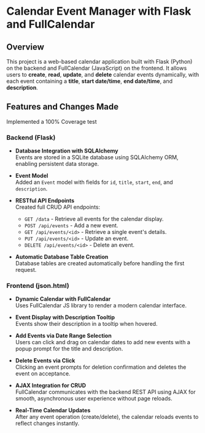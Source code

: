 # Calendar Event Manager with Flask and FullCalendar

## Overview

This project is a web-based calendar application built with Flask (Python) on the backend and FullCalendar (JavaScript) on the frontend. It allows users to **create**, **read**, **update**, and **delete** calendar events dynamically, with each event containing a **title**, **start date/time**, **end date/time**, and **description**.

## Features and Changes Made

Implemented a 100% Coverage test

### Backend (Flask)

- **Database Integration with SQLAlchemy**  
  Events are stored in a SQLite database using SQLAlchemy ORM, enabling persistent data storage.

- **Event Model**  
  Added an `Event` model with fields for `id`, `title`, `start`, `end`, and `description`.

- **RESTful API Endpoints**  
  Created full CRUD API endpoints:
  - `GET /data` - Retrieve all events for the calendar display.
  - `POST /api/events` - Add a new event.
  - `GET /api/events/<id>` - Retrieve a single event's details.
  - `PUT /api/events/<id>` - Update an event.
  - `DELETE /api/events/<id>` - Delete an event.

- **Automatic Database Table Creation**  
  Database tables are created automatically before handling the first request.

### Frontend (json.html)

- **Dynamic Calendar with FullCalendar**  
  Uses FullCalendar JS library to render a modern calendar interface.

- **Event Display with Description Tooltip**  
  Events show their description in a tooltip when hovered.

- **Add Events via Date Range Selection**  
  Users can click and drag on calendar dates to add new events with a popup prompt for the title and description.

- **Delete Events via Click**  
  Clicking an event prompts for deletion confirmation and deletes the event on acceptance.

- **AJAX Integration for CRUD**  
  FullCalendar communicates with the backend REST API using AJAX for smooth, asynchronous user experience without page reloads.

- **Real-Time Calendar Updates**  
  After any event operation (create/delete), the calendar reloads events to reflect changes instantly.




